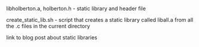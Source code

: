 libholberton.a, holberton.h - static library and header file

create_static_lib.sh - script that creates a static library called liball.a from all the .c files in the current directory

link to blog post about static libraries
